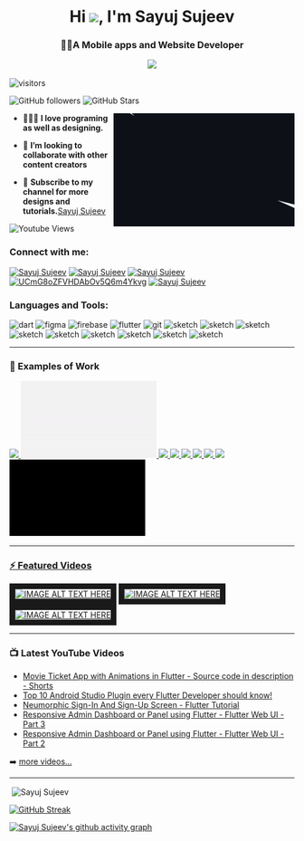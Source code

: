<h1 align="center"> Hi <img src="https://media.giphy.com/media/hvRJCLFzcasrR4ia7z/giphy.gif" width="30px">, I'm Sayuj Sujeev</h1>
<h3 align="center">🙋‍♂️A Mobile apps and Website Developer</h3>


 
<div align="center">
    <a href="https://stars.github.com/nominate/">
    <img src="https://img.shields.io/badge/Nominate_Usama_as_GitHub_Star-@sayujsujeev-D50000?logo=GitHub&logoColor=white&style=for-the-badge"/>
</a>
 </div> 
 
  ![visitors](https://visitor-badge.glitch.me/badge?page_id=sayujsujeev.id)  

![GitHub followers](https://img.shields.io/github/followers/sayujsujeev?logo=github&style=for-the-badge)  ![GitHub Stars](https://img.shields.io/github/stars/sayujsujeev?logo=github&style=for-the-badge)

<img align="right" alt="Sayuj Sujeev" src="intronew.gif" width="320" height="200" />

- 🙋🏻‍♂️ **I love programing as well as designing.**

- 👯 **I’m looking to collaborate with other content creators**

- 🤝 **Subscribe to my channel for more designs and tutorials.**[Sayuj Sujeev](https://www.youtube.com/channel/UCmG8oZFVHDAbOv5Q6m4Ykvg)

![Youtube Views](https://img.shields.io/youtube/channel/views/UCmG8oZFVHDAbOv5Q6m4Ykvg?logo=youtube&style=for-the-badge)
<!-- ![Youtube Subscribers](https://img.shields.io/youtube/channel/subscribers/UCmG8oZFVHDAbOv5Q6m4Ykvg?logo=youtube&style=for-the-badge) -->

### Connect with me:

<a href="https://www.instagram.com/sayuj_sujeev/" target="blank"><img src="https://www.vectorlogo.zone/logos/instagram/instagram-icon.svg" alt="Sayuj Sujeev" height="22" width="22" /></a>
<a href="https://www.facebook.com/sayuj.sujeev" target="blank"><img src="https://www.vectorlogo.zone/logos/facebook/facebook-icon.svg" alt="Sayuj Sujeev" height="22" width="22" /></a>
<a href="https://www.linkedin.com/in/sayujsujeev/" target="blank"><img src="https://www.vectorlogo.zone/logos/linkedin/linkedin-icon.svg" alt="Sayuj Sujeev" height="22" width="22" /></a>
<a href="https://www.youtube.com/channel/UCmG8oZFVHDAbOv5Q6m4Ykvg" target="blank"><img src="https://www.vectorlogo.zone/logos/youtube/youtube-icon.svg" alt="UCmG8oZFVHDAbOv5Q6m4Ykvg" height="22" width="22" /></a>
<a href="https://twitter.com/SayujSujeev" target="blank"><img src="https://www.vectorlogo.zone/logos/twitter/twitter-icon.svg" alt="Sayuj Sujeev" height="22" width="22" /></a>
<br />
### Languages and Tools:

<p align="left"><img src="https://www.vectorlogo.zone/logos/dartlang/dartlang-icon.svg" alt="dart" width="22" height="22"/> <img src="https://www.vectorlogo.zone/logos/figma/figma-icon.svg" alt="figma" width="22" height="22"/> <img src="https://www.vectorlogo.zone/logos/firebase/firebase-icon.svg" alt="firebase" width="22" height="22"/> <img src="https://www.vectorlogo.zone/logos/flutterio/flutterio-icon.svg" alt="flutter" width="22" height="22"/> <img src="https://www.vectorlogo.zone/logos/git-scm/git-scm-icon.svg" alt="git" width="22" height="22"/> <img src="https://www.vectorlogo.zone/logos/sketchapp/sketchapp-icon.svg" alt="sketch" width="22" height="22"/> <img src="https://www.vectorlogo.zone/logos/python/python-icon.svg" alt="sketch" width="22" height="22"/>   <img src="https://www.vectorlogo.zone/logos/java/java-icon.svg" alt="sketch" width="22" height="22"/> <img src="https://www.vectorlogo.zone/logos/android/android-icon.svg" alt="sketch" width="22" height="22"/>  <img src="https://www.vectorlogo.zone/logos/nodejs/nodejs-icon.svg" alt="sketch" width="22" height="22"/>  <img src="https://www.vectorlogo.zone/logos/visualstudio_code/visualstudio_code-icon.svg" alt="sketch" width="22" height="22"/>   <img src="https://www.vectorlogo.zone/logos/getpostman/getpostman-icon.svg" alt="sketch" width="22" height="22"/>  <img src="https://www.vectorlogo.zone/logos/slack/slack-icon.svg" alt="sketch" width="22" height="22"/>  <img src="https://www.vectorlogo.zone/logos/adobe_illustrator/adobe_illustrator-icon.svg" alt="sketch" width="22" height="22"/>


<br />
   
---

### 💼 Examples of Work
   
<a href="https://github.com/SayujSujeev/Organic-Food-App-for-Fruits-and-Vegetables-UI
" target="_blank"><img src="https://github.com/SayujSujeev/SayujSujeev/blob/main/organic.gif" width="240" >  <a href="https://github.com/SayujSujeev/Movie-ticket-App-UI" target="_blank"><img src="https://github.com/SayujSujeev/SayujSujeev/blob/main/movieticket.gif" width="240" >  <a href="https://github.com/SayujSujeev/Furniture-Shop" target="_blank"><img src="https://github.com/SayujSujeev/SayujSujeev/blob/main/fruniture%20new.gif" width="240" >  <a href="https://github.com/SayujSujeev/Drink-Order-App-UI" target="_blank"><img src="https://github.com/SayujSujeev/SayujSujeev/blob/main/drinkorder.gif" width="240" >  <a href="https://github.com/SayujSujeev/Meditation_App_UI" target="_blank"><img src="https://github.com/SayujSujeev/SayujSujeev/blob/main/meditation.gif" width="240" >  <a href="https://github.com/SayujSujeev/Real-Estate-App-UI" target="_blank"><img src="https://github.com/SayujSujeev/SayujSujeev/blob/main/real%20estate.gif" width="240" >  <a href="https://github.com/SayujSujeev/Covid-Store-App-UI" target="_blank"><img src="https://github.com/SayujSujeev/SayujSujeev/blob/main/covidstore.gif" width="240" >  <a href="https://github.com/SayujSujeev/Ecommerce-Onboarding-Screen-UI" target="_blank"><img src="https://github.com/SayujSujeev/SayujSujeev/blob/main/onboarding.gif" width="240" >  <a href="https://github.com/SayujSujeev/Neumorphic-Login-Screen" target="_blank"><img src="https://github.com/SayujSujeev/SayujSujeev/blob/main/neumorphic.gif" width="240" >
   
---

### ⚡ Featured Videos
  
  <a href="http://www.youtube.com/watch?feature=player_embedded&v=FV3vwBSYUNE
" target="_blank"><img src="http://img.youtube.com/vi/FV3vwBSYUNE/0.jpg" 
alt="IMAGE ALT TEXT HERE" width="240" height="180" border="10" /></a>     <a href="http://www.youtube.com/watch?feature=player_embedded&v=TkABIZWdaHw
" target="_blank"><img src="http://img.youtube.com/vi/TkABIZWdaHw/0.jpg" 
alt="IMAGE ALT TEXT HERE" width="240" height="180" border="10" /></a>    <a href="http://www.youtube.com/watch?feature=player_embedded&v=QCFgrZyt86M
" target="_blank"><img src="http://img.youtube.com/vi/QCFgrZyt86M/0.jpg" 
alt="IMAGE ALT TEXT HERE" width="240" height="180" border="10" /></a>

---

### 📺 Latest YouTube Videos

<!-- YOUTUBE:START -->
- [Movie Ticket App with Animations in Flutter - Source code in description - Shorts](https://www.youtube.com/watch?v=z7HBSFV9plg)
- [Top 10 Android Studio Plugin every Flutter Developer should know!](https://www.youtube.com/watch?v=476qDumYIpY)
- [Neumorphic Sign-In And Sign-Up Screen - Flutter Tutorial](https://www.youtube.com/watch?v=_A692BcCXwk)
- [Responsive Admin Dashboard or Panel using Flutter  - Flutter Web UI - Part 3](https://www.youtube.com/watch?v=1Po15hyzdjU)
- [Responsive Admin Dashboard or Panel using Flutter  - Flutter Web UI - Part 2](https://www.youtube.com/watch?v=QHllsqcCed4)
<!-- YOUTUBE:END -->

➡️ [more videos...](https://www.youtube.com/channel/UCmG8oZFVHDAbOv5Q6m4Ykvg)

---

<p>&nbsp;<img align="center" src="https://github-readme-stats.vercel.app/api?username=sayujsujeev&show_icons=true&theme=dark" alt="Sayuj Sujeev" /></p>
 
[![GitHub Streak](https://github-readme-streak-stats.herokuapp.com/?user=sayujsujeev&theme=highcontrast)](https://github.com/DenverCoder1/github-readme-streak-stats)
 
 [![Sayuj Sujeev's github activity graph](https://activity-graph.herokuapp.com/graph?username=sayujsujeev&theme=react-dark)](https://github.com/ashutosh00710/github-readme-activity-graph)





